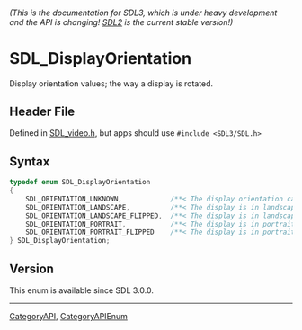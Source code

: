 ###### (This is the documentation for SDL3, which is under heavy development and the API is changing! [SDL2](https://wiki.libsdl.org/SDL2/) is the current stable version!)
# SDL_DisplayOrientation

Display orientation values; the way a display is rotated.

## Header File

Defined in [SDL_video.h](https://github.com/libsdl-org/SDL/blob/main/include/SDL3/SDL_video.h), but apps should use `#include <SDL3/SDL.h>`

## Syntax

```c
typedef enum SDL_DisplayOrientation
{
    SDL_ORIENTATION_UNKNOWN,            /**< The display orientation can't be determined */
    SDL_ORIENTATION_LANDSCAPE,          /**< The display is in landscape mode, with the right side up, relative to portrait mode */
    SDL_ORIENTATION_LANDSCAPE_FLIPPED,  /**< The display is in landscape mode, with the left side up, relative to portrait mode */
    SDL_ORIENTATION_PORTRAIT,           /**< The display is in portrait mode */
    SDL_ORIENTATION_PORTRAIT_FLIPPED    /**< The display is in portrait mode, upside down */
} SDL_DisplayOrientation;
```

## Version

This enum is available since SDL 3.0.0.

----
[CategoryAPI](CategoryAPI), [CategoryAPIEnum](CategoryAPIEnum)

